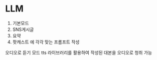 # LLM
1. 기본모드
2. SNS게시글
3. 요약
4. 팟캐스트
에 각각 맞는 프롬프트 작성

오디오로 듣기 모드 tts 라이브러리를 활용하여 작성된 대본을 오디오로 청취 가능
